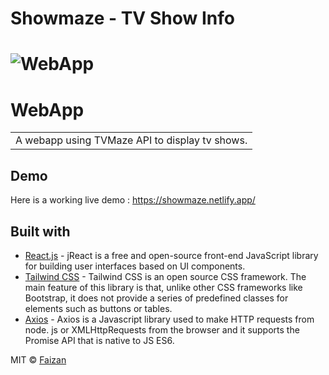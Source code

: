# Showmaze - TV Show Info

# ![WebApp](https://i.ibb.co/cCkjPWw/showmaze.png)

# WebApp

<table>
<tr>
<td>
  A webapp using TVMaze API to display tv shows. 
</td>
</tr>
</table>

## Demo

Here is a working live demo : https://showmaze.netlify.app/

## Built with

- [React.js](https://reactjs.org/) - jReact is a free and open-source front-end JavaScript library for building user interfaces based on UI components.
- [Tailwind CSS](https://tailwindcss.com/) - Tailwind CSS is an open source CSS framework. The main feature of this library is that, unlike other CSS frameworks like Bootstrap, it does not provide a series of predefined classes for elements such as buttons or tables.
- [Axios](https://axios-http.com/docs/intro) - Axios is a Javascript library used to make HTTP requests from node. js or XMLHttpRequests from the browser and it supports the Promise API that is native to JS ES6.

MIT © [Faizan](https://github.com/developingfaizaan)
